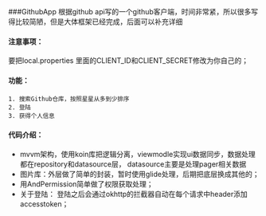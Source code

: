 ###GithubApp
根据github api写的一个github客户端，时间非常紧，所以很多写得比较简陋，但是大体框架已经完成，后面可以补充详细

#### 注意事项：
要把local.properties 里面的CLIENT_ID和CLIENT_SECRET修改为你自己的；
#### 功能：
	1. 搜索Github仓库，按照星星从多到少排序
	2. 登陆
	3. 获得个人信息

#### 代码介绍：
* mvvm架构，使用koin库把逻辑分离，viewmodle实现ui数据同步，数据处理都在repository和datasource层， datasource主要是处理pager相关数据
* 图片库：外层做了简单的封装，暂时使用glide处理，后期把底层换成其他的；
* 用AndPermission简单做了权限获取处理；
* 关于登陆： 登陆之后会通过okhttp的拦截器自动在每个请求中header添加accesstoken；

